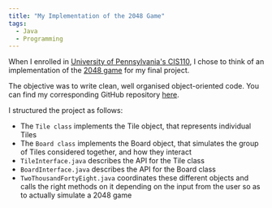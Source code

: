 ```yaml
---
title: "My Implementation of the 2048 Game"
tags:
  - Java
  - Programming
---
```


When I enrolled in [University of Pennsylvania's CIS110][cis110-syllabus], I chose to think of an implementation of the [2048 game][2048-wikipedia] for my final project.

The objective was to write clean, well organised object-oriented code. You can find my corresponding GitHub repository [here][2048-GitHub].

I structured the project as follows:
- The `Tile class` implements the Tile object, that represents individual Tiles
- The `Board class` implements the Board object, that simulates the
    group of Tiles considered together, and how they interact
- `TileInterface.java` describes the API for the Tile class
- `BoardInterface.java` describes the API for the Board class
- `TwoThousandFortyEight.java` coordinates these different objects and calls the right methods on it depending on the input from the user so as to actually
    simulate a 2048 game


[cis110-syllabus]: http://www.cis.upenn.edu/~cis110/19su/syllabus.html
[2048-wikipedia]: https://en.wikipedia.org/wiki/2048_(video_game)
[2048-GitHub]: https://github.com/GabCaz/2048
